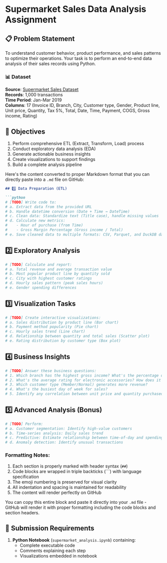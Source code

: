 # Supermarket Sales Data Analysis Assignment

## 📋 Problem Statement
To understand customer behavior, product performance, and sales patterns to optimize their operations. Your task is to perform an end-to-end data analysis of their sales records using Python.

### 📊 Dataset
**Source**: [Supermarket Sales Dataset](https://raw.githubusercontent.com/sushantag9/Supermarket-Sales-Data-Analysis/master/supermarket_sales%20-%20Sheet1.csv)  
**Records**: 1,000 transactions  
**Time Period**: Jan-Mar 2019  
**Columns**: 17 (Invoice ID, Branch, City, Customer type, Gender, Product line, Unit price, Quantity, Tax 5%, Total, Date, Time, Payment, COGS, Gross income, Rating)

## 🎯 Objectives
1. Perform comprehensive ETL (Extract, Transform, Load) process
2. Conduct exploratory data analysis (EDA)
3. Generate actionable business insights
4. Create visualizations to support findings
5. Build a complete analysis pipeline

Here's the content converted to proper Markdown format that you can directly paste into a `.md` file on GitHub:

```markdown
## 1️⃣ Data Preparation (ETL)

```python
# [TODO] Write code to:
# a. Extract data from the provided URL
# b. Handle datetime conversion (Date + Time → DateTime)
# c. Clean data: Standardize text (Title case), handle missing values
# d. Calculate new metrics:
#    - Hour of purchase (from Time)
#    - Gross Margin Percentage (Gross income / Total)
# e. Save cleaned data to multiple formats: CSV, Parquet, and DuckDB database
```

## 2️⃣ Exploratory Analysis

```python
# [TODO] Calculate and report:
# a. Total revenue and average transaction value
# b. Most popular product line by quantity sold
# c. City with highest customer ratings
# d. Hourly sales pattern (peak sales hours)
# e. Gender spending differences
```

## 3️⃣ Visualization Tasks

```python
# [TODO] Create interactive visualizations:
# a. Sales distribution by product line (Bar chart)
# b. Payment method popularity (Pie chart)
# c. Hourly sales trend (Line chart)
# d. Relationship between quantity and total sales (Scatter plot)
# e. Rating distribution by customer type (Box plot)
```

## 4️⃣ Business Insights

```python
# [TODO] Answer these business questions:
# 1. Which branch has the highest gross income? What's the percentage difference?
# 2. What's the average rating for electronic accessories? How does it compare to other categories?
# 3. Which customer type (Member/Normal) generates more revenue?
# 4. What's the busiest day of week for sales?
# 5. Identify any correlation between unit price and quantity purchased?
```

## 5️⃣ Advanced Analysis (Bonus)

```python
# [TODO] Perform:
# a. Customer segmentation: Identify high-value customers
# b. Time-series analysis: Daily sales trend
# c. Predictive: Estimate relationship between time-of-day and spending
# d. Anomaly detection: Identify unusual transactions
```

### Formatting Notes:
1. Each section is properly marked with header syntax (`##`)
2. Code blocks are wrapped in triple backticks (```) with language specification
3. The emoji numbering is preserved for visual clarity
4. All indentation and spacing is maintained for readability
5. The content will render perfectly on GitHub

You can copy this entire block and paste it directly into your `.md` file - GitHub will render it with proper formatting including the code blocks and section headers.




## 📂 Submission Requirements
1. **Python Notebook** (`supermarket_analysis.ipynb`) containing:
   - Complete executable code
   - Comments explaining each step
   - Visualizations embedded in notebook

